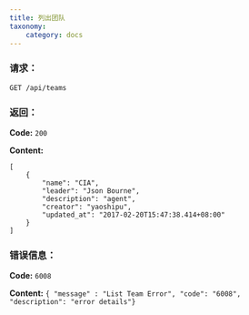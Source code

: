 ```yaml
---
title: 列出团队
taxonomy:
    category: docs
---
```


### 请求：

    GET /api/teams

### 返回：

**Code:** `200`

**Content:** 

```
[
    {
        "name": "CIA",
        "leader": "Json Bourne",
        "description": "agent",
        "creator": "yaoshipu",
        "updated_at": "2017-02-20T15:47:38.414+08:00"
    }
]
```

### 错误信息：

**Code:** `6008`

**Content:** `{ "message" : "List Team Error", "code": "6008", "description": "error details"}`
